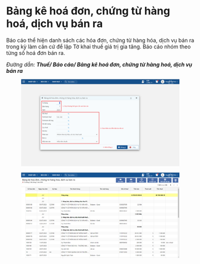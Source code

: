 # Bảng kê hoá đơn, chứng từ hàng hoá, dịch vụ bán ra

Báo cáo thể hiện danh sách các hóa đơn, chứng từ hàng hóa, dịch vụ bán ra trong kỳ làm căn cứ để lập Tờ khai thuế giá trị gia tăng. Báo cáo nhóm theo từng số hoá đơn bán ra.

_Đường dẫn: **Thuế/ Báo cáo/ Bảng kê hoá đơn, chứng từ hàng hoá, dịch vụ bán ra**_

<figure><img src="../../.gitbook/assets/Bảng kê hoá đơn chứng từ hàng hoá dịch vụ bán ra.png" alt=""><figcaption></figcaption></figure>

<figure><img src="../../.gitbook/assets/image (8).png" alt=""><figcaption></figcaption></figure>
